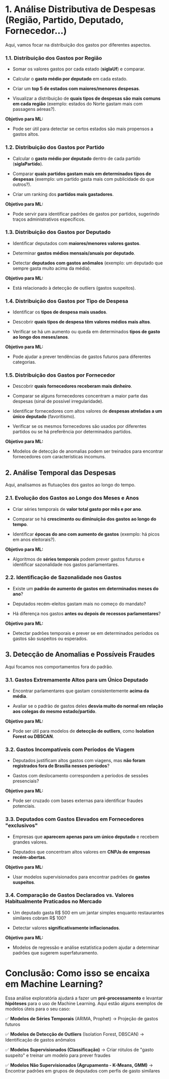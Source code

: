 # **1. Análise Distributiva de Despesas (Região, Partido, Deputado, Fornecedor…)**

Aqui, vamos focar na distribuição dos gastos por diferentes aspectos.

### **1.1. Distribuição dos Gastos por Região**

- Somar os valores gastos por cada estado (**siglaUf**) e comparar.

- Calcular o **gasto médio por deputado** em cada estado.

- Criar um **top 5 de estados com maiores/menores despesas**.

- Visualizar a distribuição de **quais tipos de despesas são mais comuns em cada região** (exemplo: estados do Norte gastam mais com passagens aéreas?).

**Objetivo para ML:**

- Pode ser útil para detectar se certos estados são mais propensos a gastos altos.

### **1.2. Distribuição dos Gastos por Partido**

- Calcular o **gasto médio por deputado** dentro de cada partido (**siglaPartido**).

- Comparar **quais partidos gastam mais em determinados tipos de despesas** (exemplo: um partido gasta mais com publicidade do que outros?).

- Criar um ranking dos **partidos mais gastadores**.

**Objetivo para ML:**

- Pode servir para identificar padrões de gastos por partidos, sugerindo traços administrativos específicos.

### **1.3. Distribuição dos Gastos por Deputado**

- Identificar deputados com **maiores/menores valores gastos**.

- Determinar **gastos médios mensais/anuais por deputado**.

- Detectar **deputados com gastos anômalos** (exemplo: um deputado que sempre gasta muito acima da média).

**Objetivo para ML:**

- Está relacionado à detecção de outliers (gastos suspeitos).

### **1.4. Distribuição dos Gastos por Tipo de Despesa**

- Identificar os **tipos de despesa mais usados**.

- Descobrir **quais tipos de despesa têm valores médios mais altos**.

- Verificar se há um aumento ou queda em determinados **tipos de gasto ao longo dos meses/anos**.

**Objetivo para ML:**

- Pode ajudar a prever tendências de gastos futuros para diferentes categorias.

### **1.5. Distribuição dos Gastos por Fornecedor**

- Descobrir **quais fornecedores receberam mais dinheiro**.

- Comparar se alguns fornecedores concentram a maior parte das despesas (sinal de possível irregularidade).

- Identificar fornecedores com altos valores de **despesas atreladas a um único deputado** (favoritismo).

- Verificar se os mesmos fornecedores são usados por diferentes partidos ou se há preferência por determinados partidos.

**Objetivo para ML:**

- Modelos de detecção de anomalias podem ser treinados para encontrar fornecedores com características incomuns.

## **2. Análise Temporal das Despesas**

Aqui, analisamos as flutuações dos gastos ao longo do tempo.

### **2.1. Evolução dos Gastos ao Longo dos Meses e Anos**

- Criar séries temporais de **valor total gasto por mês e por ano**.

- Comparar se há **crescimento ou diminuição dos gastos ao longo do tempo**.

- Identificar **épocas do ano com aumento de gastos** (exemplo: há picos em anos eleitorais?).

**Objetivo para ML:**

- Algoritmos de **séries temporais** podem prever gastos futuros e identificar sazonalidade nos gastos parlamentares.

### **2.2. Identificação de Sazonalidade nos Gastos**

- Existe um **padrão de aumento de gastos em determinados meses do ano**?

- Deputados recém-eleitos gastam mais no começo do mandato?

- Há diferença nos gastos **antes ou depois de recessos parlamentares**?

**Objetivo para ML:**

- Detectar padrões temporais e prever se em determinados períodos os gastos são suspeitos ou esperados.

## **3. Detecção de Anomalias e Possíveis Fraudes**

Aqui focamos nos comportamentos fora do padrão.

### **3.1. Gastos Extremamente Altos para um Único Deputado**

- Encontrar parlamentares que gastam consistentemente **acima da média**.

- Avaliar se o padrão de gastos deles **desvia muito do normal em relação aos colegas do mesmo estado/partido**.

**Objetivo para ML:**

- Pode ser útil para modelos de **detecção de outliers**, como **Isolation Forest ou DBSCAN**.

### **3.2. Gastos Incompatíveis com Períodos de Viagem**

- Deputados justificam altos gastos com viagens, mas **não foram registrados fora de Brasília nesses períodos**?

- Gastos com deslocamento correspondem a períodos de sessões presenciais?

**Objetivo para ML:**

- Pode ser cruzado com bases externas para identificar fraudes potenciais.

### **3.3. Deputados com Gastos Elevados em Fornecedores "exclusivos"**

- Empresas que **aparecem apenas para um único deputado** e recebem grandes valores.

- Deputados que concentram altos valores em **CNPJs de empresas recém-abertas**.

**Objetivo para ML:**

- Usar modelos supervisionados para encontrar padrões de **gastos suspeitos**.

### **3.4. Comparação de Gastos Declarados vs. Valores Habitualmente Praticados no Mercado**

- Um deputado gasta R$ 500 em um jantar simples enquanto restaurantes similares cobram R$ 100?

- Detectar valores **significativamente inflacionados**.

**Objetivo para ML:**

- Modelos de regressão e análise estatística podem ajudar a determinar padrões que sugerem superfaturamento.

# **Conclusão: Como isso se encaixa em Machine Learning?**

Essa análise exploratória ajudará a fazer um **pré-processamento** e levantar **hipóteses** para o uso de Machine Learning. Aqui estão alguns exemplos de modelos úteis para o seu caso:

✅ **Modelos de Séries Temporais** (ARIMA, Prophet) → Projeção de gastos futuros

✅ **Modelos de Detecção de Outliers** (Isolation Forest, DBSCAN) → Identificação de gastos anômalos

✅ **Modelos Supervisionados (Classificação)** → Criar rótulos de "gasto suspeito" e treinar um modelo para prever fraudes

✅ **Modelos Não Supervisionados (Agrupamento - K-Means, GMM)** → Encontrar padrões em grupos de deputados com perfis de gasto similares